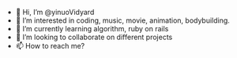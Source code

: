 - 👋 Hi, I’m @yinuoVidyard
- 👀 I’m interested in coding, music, movie, animation, bodybuilding.
- 🌱 I’m currently learning algorithm, ruby on rails
- 💞️ I’m looking to collaborate on different projects
- 📫 How to reach me?

<!---
yinuoVidyard/yinuoVidyard is a ✨ special ✨ repository because its `README.md` (this file) appears on your GitHub profile.
You can click the Preview link to take a look at your changes.
--->
